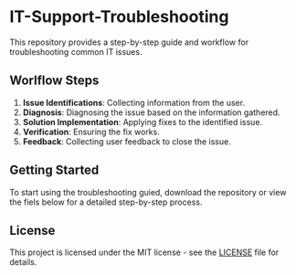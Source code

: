 # IT-Support-Troubleshooting
This repository provides a step-by-step guide and workflow for troubleshooting common IT issues. 

## Worlflow Steps
1. **Issue Identifications**: Collecting information from the user.
2. **Diagnosis**: Diagnosing the issue based on the information gathered.
3. **Solution Implementation**: Applying fixes to the identified issue.
4. **Verification**: Ensuring the fix works.
5. **Feedback**: Collecting user feedback to close the issue.

## Getting Started
To start using the troubleshooting guied, download the repository or view the fiels below for a detailed step-by-step process.

## License
This project is licensed under the MIT license - see the [LICENSE](LICENSE) file for details.


